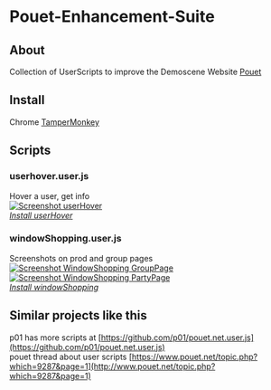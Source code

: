 Pouet-Enhancement-Suite
=======================
## About
Collection of UserScripts to improve the Demoscene Website [Pouet](//pouet.net)


## Install
Chrome [TamperMonkey](https://chrome.google.com/webstore/detail/tampermonkey/dhdgffkkebhmkfjojejmpbldmpobfkfo)


## Scripts
### userhover.user.js
Hover a user, get info  
[![Screenshot userHover](http://i.imgur.com/A3lvmYjm.png)](http://i.imgur.com/A3lvmYj.png)  
*[Install userHover](https://github.com/mog/Pouet-Enhancement-Suite/raw/master/userhover.user.js)*

### windowShopping.user.js
Screenshots on prod and group pages  
[![Screenshot WindowShopping GroupPage](http://i.imgur.com/9CfxXKos.png)](http://i.imgur.com/9CfxXKo.png)
[![Screenshot WindowShopping PartyPage](http://i.imgur.com/aToExwts.png)](http://i.imgur.com/aToExwt.png)  
*[Install windowShopping](https://github.com/mog/Pouet-Enhancement-Suite/raw/master/windowShopping.user.js)*


## Similar projects like this
p01 has more scripts at [https://github.com/p01/pouet.net.user.js](https://github.com/p01/pouet.net.user.js)  
pouet thread about user scripts [https://www.pouet.net/topic.php?which=9287&page=1](http://www.pouet.net/topic.php?which=9287&page=1)
